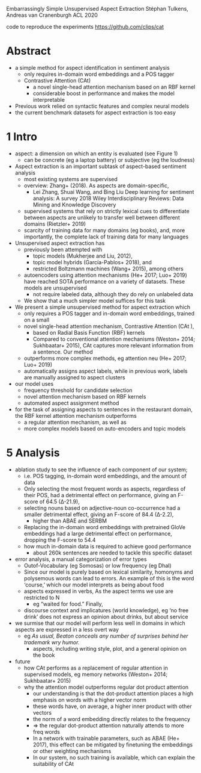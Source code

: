 Embarrassingly Simple Unsupervised Aspect Extraction
Stéphan Tulkens, Andreas van Cranenburgh
ACL 2020

code to reproduce the experiments https://github.com/clips/cat

# Abstract

* a simple method for aspect identification in sentiment analysis
  * only requires in-domain word embeddings and a POS tagger
  * Contrastive Attention (CAt)
    * a novel single-head attention mechanism based on an RBF kernel
    * considerable boost in performance and makes the model interpretable
* Previous work relied on syntactic features and complex neural models
* the current benchmark datasets for aspect extraction is too easy

# 1 Intro

* aspect: a dimension on which an entity is evaluated (see Figure 1)
  * can be concrete (eg a laptop battery) or subjective (eg the loudness)
* Aspect extraction is an important subtask of aspect-based sentiment analysis
  * most existing systems are supervised
  * overview: Zhang+ (2018). As aspects are domain-specific,
    * Lei Zhang, Shuai Wang, and Bing Liu
      Deep learning for sentiment analysis: A survey
      2018 Wiley Interdisciplinary Reviews: Data Mining and Knowledge Discovery
  * supervised systems that rely on strictly lexical cues to differentiate
    between aspects are unlikely to transfer well between different domains
    (Rietzler+ 2019)
  * scarcity of training data for many domains (eg books), and, more
    importantly, the complete lack of training data for many languages
* Unsupervised aspect extraction has
  * previously been attempted with
    * topic models (Mukherjee and Liu, 2012),
    * topic model hybrids (Garcı́a-Pablos+ 2018), and
    * restricted Boltzmann machines (Wang+ 2015), among others
  * autoencoders using attention mechanisms (He+ 2017; Luo+ 2019) have reached
    SOTA performance on a variety of datasets. These models are unsupervised
    * not require labeled data, although they do rely on unlabeled data
  * We show that a much simpler model suffices for this task
* We present a simple unsupervised method for aspect extraction which
  * only requires a POS tagger and in-domain word embeddings, trained on a small
  * novel single-head attention mechanism, Contrastive Attention (CAt ),
    * based on Radial Basis Function (RBF) kernels
    * Compared to conventional attention mechanisms (Weston+ 2014; Sukhbaatar+
      2015), CAt captures more relevant information from a sentence. Our method
  * outperforms more complex methods, eg attention neu (He+ 2017; Luo+ 2019)
  * automatically assigns aspect labels, while in previous work, labels are
    manually assigned to aspect clusters
* our model uses
  * frequency threshold for candidate selection
  * novel attention mechanism based on RBF kernels
  * automated aspect assignment method
* for the task of assigning aspects to sentences in the restaurant domain,
  the RBF kernel attention mechanism outperforms
  * a regular attention mechanism, as well as
  * more complex models based on auto-encoders and topic models

# 5 Analysis

* ablation study to see the influence of each component of our system;
  * i.e. POS tagging, in-domain word embeddings, and the amount of data
  * Only selecting the most frequent words as aspects, regardless of their POS,
    had a detrimental effect on performance, giving an F-score of 64.5 (∆-21.9),
  * selecting nouns based on adjective-noun co-occurrence had a smaller
    detrimental effect, giving an F-score of 84.4 (∆-2.2),
    * higher than ABAE and SERBM
  * Replacing the in-domain word embeddings with pretrained GloVe embeddings had
    a large detrimental effect on performance, dropping the F-score to 54.4
  * how much in-domain data is required to achieve good performance
    * about 260k sentences are needed to tackle this specific dataset
* error analysis, a manual categorization of error types
  * Outof-Vocabulary (eg Somosas) or low frequency (eg Dhal)
  * Since our model is purely based on lexical similarity, homonyms and
    polysemous words can lead to errors. An example of this is the word
    ‘course,’ which our model interprets as being about food
  * aspects expressed in verbs, As the aspect terms we use are restricted to N
    * eg “waited for food.” Finally,
  * discourse context and implicatures (world knowledge), eg ‘no free drink’
    does not express an opinion about drinks, but about service
* we surmise that our model will perform less well in domains in which aspects
  are expressed in a less overt way
  * eg _As usual, Beaton conceals any number of surprises behind her trademark
    wry humor._
    * aspects, including writing style, plot, and a general opinion on the book
* future
  * how CAt performs as a replacement of regular attention in supervised models,
    eg memory networks (Weston+ 2014; Sukhbaatar+ 2015)
  * why the attention model outperforms regular dot product attention
    * our understanding is that
      the dot-product attention places
      a high emphasis on words with a higher vector norm
    * these words have, on average, a higher inner product with other vectors
    * the norm of a word embedding directly relates to the frequency
    * => the regular dot-product attention naturally attends to more freq words
    * In a network with trainable parameters, such as ABAE (He+ 2017),
      this effect can be mitigated
      by finetuning the embeddings or other weighting mechanisms
    * In our system, no such training is available,
      which can explain the suitability of CAt
